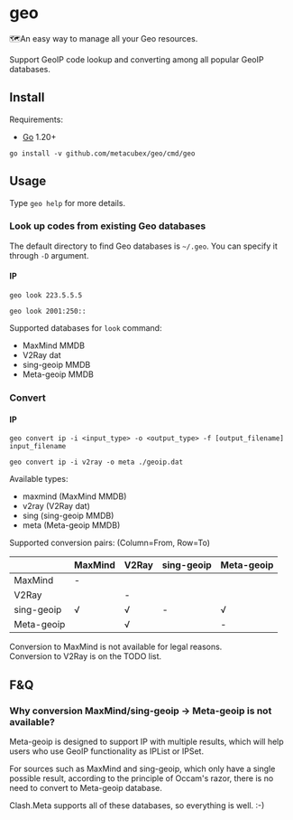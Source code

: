 # geo

🗺An easy way to manage all your Geo resources.

Support GeoIP code lookup and converting among all popular GeoIP databases.

## Install

Requirements:

- [Go](https://go.dev) 1.20+

```shell
go install -v github.com/metacubex/geo/cmd/geo
```

## Usage

Type `geo help` for more details.

### Look up codes from existing Geo databases

The default directory to find Geo databases is
`~/.geo`. You can specify it through `-D` argument.

#### IP

```shell
geo look 223.5.5.5
```

```shell
geo look 2001:250::
```

Supported databases for `look` command:

- MaxMind MMDB
- V2Ray dat
- sing-geoip MMDB
- Meta-geoip MMDB

### Convert

#### IP

```shell
geo convert ip -i <input_type> -o <output_type> -f [output_filename] input_filename
```

```shell
geo convert ip -i v2ray -o meta ./geoip.dat
```

Available types:

- maxmind (MaxMind MMDB)
- v2ray (V2Ray dat)
- sing (sing-geoip MMDB)
- meta (Meta-geoip MMDB)

Supported conversion pairs: (Column=From, Row=To)

|            | MaxMind | V2Ray | sing-geoip | Meta-geoip |
|------------|---------|-------|------------|------------|
| MaxMind    | -       |       |            |            |
| V2Ray      |         | -     |            |            |
| sing-geoip | √       | √     | -          | √          |
| Meta-geoip |         | √     |            | -          |

Conversion to MaxMind is not available for legal reasons.  
Conversion to V2Ray is on the TODO list.

## F&Q

### Why conversion MaxMind/sing-geoip -> Meta-geoip is not available?

Meta-geoip is designed to support IP with multiple results,
which will help users who use GeoIP functionality as IPList or IPSet.

For sources such as MaxMind and sing-geoip, which only have a single possible result,
according to the principle of Occam's razor,
there is no need to convert to Meta-geoip database.

Clash.Meta supports all of these databases, so everything is well. :-)
